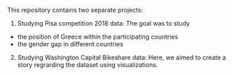 This repository contains two separate projects:

1) Studying Pisa competition 2018 data: The goal was to study
- the position of Greece within the participating countries
- the gender gap in different countries

2) Studying Washington Capital Bikeshare data: Here, we aimed to create a story regrarding the dataset using visualizations.
